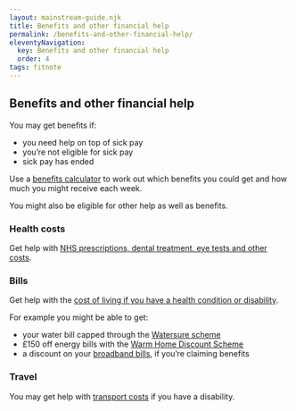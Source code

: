 ```yaml
---
layout: mainstream-guide.njk
title: Benefits and other financial help
permalink: /benefits-and-other-financial-help/
eleventyNavigation:
  key: Benefits and other financial help
  order: 4
tags: fitnote
---
```


## Benefits and other financial help

You may get benefits if:

- you need help on top of sick pay
- you’re not eligible for sick pay
- sick pay has ended

Use a [benefits calculator](https://gov.uk/benefits-calculators/) to work out which benefits you could get and how much you might receive each week.

You might also be eligible for other help as well as benefits.

### Health costs

Get help with [NHS prescriptions, dental treatment, eye tests and other costs](https://gov.uk/help-nhs-costs/).

### Bills

Get help with the [cost of living if you have a health condition or disability](https://gov.uk/cost-of-living/).

For example you might be able to get:

- your water bill capped through the [Watersure scheme](https://citizensadvice.org.uk/consumer/water/problems-with-paying-your-water-bill/watersure-scheme-help-with-paying-water-bills/)
- £150 off energy bills with the [Warm Home Discount Scheme](https://gov.uk/the-warm-home-discount-scheme/)
- a discount on your [broadband bills](https://ofcom.org.uk/phones-and-broadband/saving-money/social-tariffs/), if you’re claiming benefits

### Travel

You may get help with [transport costs](https://gov.uk/financial-help-disabled/vehicles-and-transport/) if you have a disability.
